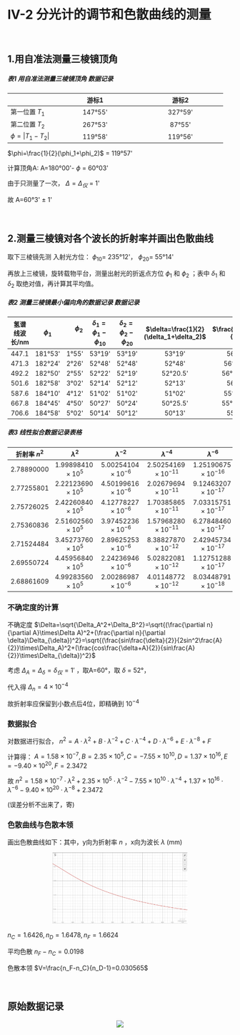 # **IV-2 分光计的调节和色散曲线的测量**

&ensp;

## **1.用自准法测量三棱镜顶角**

##### 表1 用自准法测量三棱镜顶角 数据记录

|  | &emsp;&emsp;&emsp;&emsp;&emsp;游标1&emsp;&emsp;&emsp;&emsp;&emsp; | &emsp;&emsp;&emsp;&emsp;&emsp;游标2&emsp;&emsp;&emsp;&emsp;&emsp; |
| :--- | :---: | :---: |
| 第一位置 $T_1$ | 147&deg;55' | 327&deg;59' |
| 第二位置 $T_2$ | 267&deg;53' | 87&deg;55' |
| $\phi=\lvert T_1-T_2\rvert$ | 119&deg;58' | 119&deg;56' |

$\phi=\frac{1}{2}(\phi_1+\phi_2)$ = 119&deg;57'

计算顶角A: A=180&deg;00'- $\phi$ = 60&deg;03'

由于只测量了一次， $\Delta=\Delta_{仪}$ = 1'

故 A=60&deg;3' $\pm$ 1'

&ensp;

## **2.测量三棱镜对各个波长的折射率并画出色散曲线**

取下三棱镜先测 入射光方位： $\phi_{10}=$ 235&deg;12'， $\phi_{20}=$ 55&deg;14'

再放上三棱镜，旋转载物平台，测量出射光的折返点方位 $\phi_1$ 和 $\phi_2$ ；表中 $\delta_1$ 和 $\delta_2$ 取绝对值，再计算其平均值。

##### 表2 测量三棱镜最小偏向角的数据记录 数据记录

| 氢谱线波长/nm | &emsp; $\phi_1$ &emsp; | &emsp; $\phi_2$ &emsp; | $\delta_1=\phi_1-\phi_{10}$ | $\delta_2=\phi_2-\phi_{20}$ | $\delta=\frac{1}{2}(\delta_1+\delta_2)$ | $\frac{A+\delta}{2}$ | $n=\frac{sin\frac{A+\delta}{2}l}{sin\frac{A}{2}}$ |
| :---: | :---: | :---: | :---: | :---: | :---: | :---: | :---: |
| 447.1 | 181&deg;53' | 1&deg;55' | 53&deg;19' | 53&deg;19' | 53&deg;19' | 56&deg;41' | 1.6700 |
| 471.3 | 182&deg;24' | 2&deg;26' | 52&deg;48' | 52&deg;48' | 52&deg;48' | 56&deg;25.5' | 1.6651 |
| 492.2 | 182&deg;50' | 2&deg;55' | 52&deg;22' | 52&deg;19' | 52&deg;20.5' | 56&deg;11.25' | 1.6605 |
| 501.6 | 182&deg;58' | 3&deg;02' | 52&deg;14' | 52&deg;12' | 52&deg;13' | 56&deg;08' | 1.6594 |
| 587.6 | 184&deg;10' | 4&deg;12' | 51&deg;02' | 51&deg;02' | 51&deg;02' | 55&deg;32.5' | 1.6478 |
| 667.8 | 184&deg;45' | 4&deg;50' | 50&deg;27' | 50&deg;24' | 50&deg;25.5' | 55&deg;14.25' | 1.6418 |
| 706.6 | 184&deg;58' | 5&deg;02' | 50&deg;14' | 50&deg;12' | 50&deg;13' | 55&deg;08' | 1.6397 |

##### 表3 线性拟合数据记录表格

| 折射率 $n^2$ | $\lambda^2$ | $\lambda^{-2}$ | $\lambda^{-4}$ | $\lambda^{-6}$ | $\lambda^{-8}$ |
| :---: | :---: | :---: | :---: | :---: | :---: |
| 2.78890000 | $1.99898410\times10^{5}$ | $5.00254104\times10^{-6}$ | $2.50254169\times10^{-11}$ | $1.25190675\times10^{-16}$ | $6.26271489\times10^{-22}$ |
| 2.77255801 | $2.22123690\times10^{5}$ | $4.50199616\times10^{-6}$ | $2.02679694\times10^{-11}$ | $9.12463207\times10^{-17}$ | $4.10790586\times10^{-22}$ |
| 2.75726025 | $2.42260840\times10^{5}$ | $4.12778227\times10^{-6}$ | $1.70385865\times10^{-11}$ | $7.03315751\times10^{-17}$ | $2.90313429\times10^{-22}$ |
| 2.75360836 | $2.51602560\times10^{5}$ | $3.97452236\times10^{-6}$ | $1.57968280\times10^{-11}$ | $6.27848460\times10^{-17}$ | $2.49539774\times10^{-22}$ |
| 2.71524484 | $3.45273760\times10^{5}$ | $2.89625253\times10^{-6}$ | $8.38827870\times10^{-12}$ | $2.42945734\times10^{-17}$ | $7.03632196\times10^{-23}$ |
| 2.69550724 | $4.45956840\times10^{5}$ | $2.24236946\times10^{-6}$ | $5.02822081\times10^{-12}$ | $1.12751288\times10^{-17}$ | $2.52830045\times10^{-23}$ |
| 2.68861609 | $4.99283560\times10^{5}$ | $2.00286987\times10^{-6}$ | $4.01148772\times10^{-12}$ | $8.03448791\times10^{-18}$ | $1.60920338\times10^{-23}$ |

### **不确定度的计算**

不确定度 $\Delta=\sqrt{\Delta_A^2+\Delta_B^2}=\sqrt{(\frac{\partial n}{\partial A}\times\Delta A)^2+(\frac{\partial n}{\partial \delta}\Delta_{\delta})^2}=\sqrt{(\frac{sin\frac{\delta}{2}}{2sin^2\frac{A}{2}}\times\Delta_A)^2+(\frac{cos\frac{\delta+A}{2}}{sin\frac{A}{2}}\times\Delta_{\delta})^2}$

考虑 $\Delta_A=\Delta_{\delta}=\delta_{仪}=1'$ ，取A=60&deg;，取 $\delta$ = 52&deg;，

代入得 $\Delta_n=4\times 10^{-4}$

故折射率应保留到小数点后4位，即精确到 $10^{-4}$

### **数据拟合**

对数据进行拟合， $n^2=A\cdot\lambda^2+B\cdot\lambda^{-2}+C\cdot\lambda^{-4}+D\cdot\lambda^{-6}+E\cdot\lambda^{-8}+F$

计算得： $A=1.58\times10^{-7},B=2.35\times10^{5},C=-7.55\times10^{10},D=1.37\times10^{16},E=-9.40\times10^{20},F=2.3472$

故 $n^2=1.58\times10^{-7}\cdot\lambda^2+2.35\times10^{5}\cdot\lambda^{-2}-7.55\times10^{10}\cdot\lambda^{-4}+1.37\times10^{16}\cdot\lambda^{-6}-9.40\times10^{20}\cdot\lambda^{-8}+2.3472$

(误差分析不出来了，寄)

<!--

 2.78890000  1.99898410{5}  5.00254104{-6}  2.50254169{-11}  1.25190675{-16}  6.26271489{-22}
 2.77255801  2.22123690{5}  4.50199616{-6}  2.02679694{-11}  9.12463207{-17}  4.10790586{-22}
 2.75726025  2.42260840{5}  4.12778227{-6}  1.70385865{-11}  7.03315751{-17}  2.90313429{-22}
 2.75360836  2.51602560{5}  3.97452236{-6}  1.57968280{-11}  6.27848460{-17}  2.49539774{-22}
 2.71524484  3.45273760{5}  2.89625253{-6}  8.38827870{-12}  2.42945734{-17}  7.03632196{-23}
 2.69550724  4.45956840{5}  2.24236946{-6}  5.02822081{-12}  1.12751288{-17}  2.52830045{-23}
 2.68861609  4.99283560{5}  2.00286987{-6}  4.01148772{-12}  8.03448791{-18}  1.60920338{-23}

 1   5	-6	-12	-18	-23

 2.78890000 2.77255801 2.75726025 2.75360836 2.71524484 2.69550724 2.68861609

 1.99898410 2.22123690 2.42260840 2.51602560 3.45273760 4.45956840 4.99283560
 5.00254104 4.50199616 4.12778227 3.97452236 2.89625253 2.24236946 2.00286987
 25.0254169 20.2679694 17.0385865 15.7968280 8.38827870 5.02822081 4.01148772
 125.190675 91.2463207 70.3315751 62.7848460 24.2945734 11.2751288 8.03448791
 62.6271489 41.0790586 29.0313429 24.9539774 7.03632196 2.52830045 1.60920338

 -> y=2.3472+0.0158x1+0.2351x2−0.0755x3+0.0137x4−0.0094x5

-->

### **色散曲线与色散本领**

画出色散曲线如下：其中，y向为折射率 $n$ ，x向为波长 $\lambda$ (mm)

<div align="center">
<img src=img/n~lambda.png width=60% />
</div>

$n_C=1.6426,n_D=1.6478,n_F=1.6624$

平均色散 $n_F-n_C=0.0198$

色散本领 $V=\frac{n_F-n_C}{n_D-1}=0.030565$

&ensp;

## **原始数据记录**

<div align="center">
<img src=img/OriginalData.jpg width=100% />
</div>

